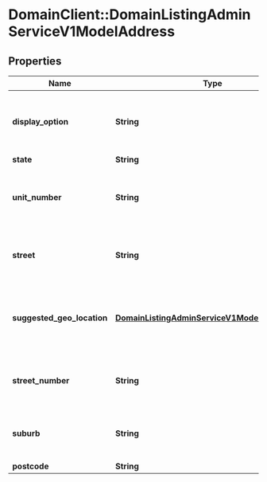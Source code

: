# DomainClient::DomainListingAdminServiceV1ModelAddress

## Properties
Name | Type | Description | Notes
------------ | ------------- | ------------- | -------------
**display_option** | **String** | What granularity to display the properties location at | [optional] 
**state** | **String** | State | [optional] 
**unit_number** | **String** | Unit number for apartments, maximum 30 characters | [optional] 
**street** | **String** | Street name, maximum 100 characters | [optional] 
**suggested_geo_location** | [**DomainListingAdminServiceV1ModelGeoLocation**](DomainListingAdminServiceV1ModelGeoLocation.md) | Provide the latitude and longitude for the property to show in the map | [optional] 
**street_number** | **String** | Street number, maximum 20 characters | [optional] 
**suburb** | **String** | Suburb name , maximum 50 characters | [optional] 
**postcode** | **String** | Postcode | [optional] 


